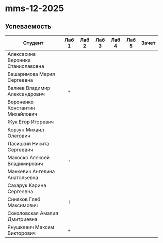 # mms-12-2025

## Успеваемость
| Студент                           | Лаб 1 | Лаб 2 | Лаб 3 | Лаб 4 | Лаб 5 | Зачет |
| --------------------------------- | :---: | :---: | :---: | :---: | :---: | :---: |
| Алексахина Вероника Станиславовна |       |       |       |       |       |       |
| Башаримова Мария Сергеевна        |       |       |       |       |       |       |
| Валиев Владимир Александрович     |   +   |       |       |       |       |       |
| Вороненко Константин Михайлович   |       |       |       |       |       |       |
| Жук Егор Игоревич                 |       |       |       |       |       |       |
| Корзун Михаил Олегович            |       |       |       |       |       |       |
| Ласицкий Никита Сергеевич         |       |       |       |       |       |       |
| Макоско Алексей Владимирович      |   +   |       |       |       |       |       |
| Манкевич Ангелина Анатольевна     |       |       |       |       |       |       |
| Сахарук Карина Сергеевна          |       |       |       |       |       |       |
| Синяков Глеб Максимович           |   !   |       |       |       |       |       |
| Соколовская Амалия Дмитриевна     |       |       |       |       |       |       |
| Янушкевич Максим Викторович       |   +   |       |       |       |       |       |

